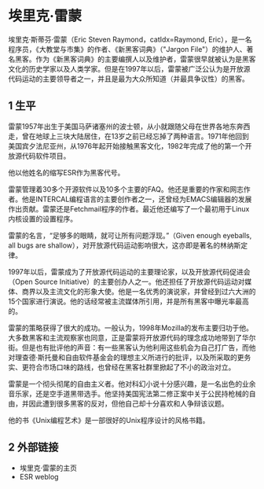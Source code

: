 # 埃里克·雷蒙



埃里克·斯蒂芬·雷蒙（Eric Steven Raymond，catIdx=Raymond, Eric），是一名程序员，《大教堂与市集》的作者、《新黑客词典》（"Jargon File"）的维护人、著名黑客。作为《新黑客词典》的主要编撰人以及维护者，雷蒙很早就被认为是黑客文化的历史学家以及人类学家。但是在1997年以后，雷蒙被广泛公认为是开放源代码运动的主要领导者之一，并且是最为大众所知道（并最具争议性）的黑客。



## 1 生平

雷蒙1957年出生于美国马萨诸塞州的波士顿，从小就跟随父母在世界各地东奔西走，曾在地球上三块大陆居住，在13岁之前已经忘掉了两种语言。1971年他回到美国宾夕法尼亚州，从1976年起开始接触黑客文化，1982年完成了他的第一个开放源代码软件项目。

他以他姓名的缩写ESR作为黑客代号。

雷蒙管理着30多个开源软件以及10多个主要的FAQ。他还是重要的作家和网志作者。他是INTERCAL编程语言的主要创作者之一，还曾经为EMACS编辑器的发展作出贡献。雷蒙还是Fetchmail程序的作者。最近他还编写了一个最初用于Linux内核设置的设置程序。

雷蒙的名言，“足够多的眼睛，就可让所有问题浮现。”（Given enough eyeballs, all bugs are shallow），对开放源代码运动影响很大，这亦即是著名的林纳斯定律。

1997年以后，雷蒙成为了开放源代码运动的主要理论家，以及开放源代码促进会（Open Source Initiative）的主要创办人之一。他还担任了开放源代码运动对媒体、商界以及主流文化的形象大使。他是一名优秀的演说家，并曾经到过六大洲的15个国家进行演说。他的话经常被主流媒体所引用，并是所有黑客中曝光率最高的。

雷蒙的策略获得了很大的成功。一般认为，1998年Mozilla的发布主要归功于他。大多数黑客和主流观察家也同意，正是雷蒙将开放源代码的理念成功地带到了华尔街。但是也有批评他的声音：有一些黑客认为他利用这些机会为自己打广告，而他对理查德·斯托曼和自由软件基金会的理想主义所进行的批评，以及所采取的更务实、更符合市场口味的路线，也曾经在黑客社群里掀起了不小的政治对立。

雷蒙是一个彻头彻尾的自由主义者。他对科幻小说十分感兴趣，是一名出色的业余音乐家，还是空手道黑带选手。他坚持美国宪法第二修正案中关于公民持枪械的自由，并因此遭到很多黑客的反对，但他自己却十分喜欢和人争辩该议题。

他的书《Unix编程艺术》是一部很好的Unix程序设计的风格书籍。



## 2 外部链接

* 埃里克·雷蒙的主页
* ESR weblog



